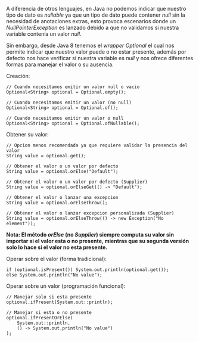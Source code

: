 A diferencia de otros lenguajes, en Java no podemos indicar que nuestro tipo de dato es *nullable* ya que un tipo de dato puede contener *null* sin la necesidad de anotaciones extras, esto provoca escenarios donde un *NullPointerException* es lanzado debido a que no validamos si nuestra variable contenía un valor *null*.

Sin embargo, desde Java 8 tenemos el *wrapper Optional* el cual nos permite indicar que nuestro valor puede o no estar presente, además por defecto nos hace verificar si nuestra variable es *null* y nos ofrece diferentes formas para manejar el valor o su ausencia.

Creación:

```
// Cuando necesitamos emitir un valor null o vacio
Optional<String> optional = Optional.empty();

// Cuando necesitamos emitir un valor (no null)
Optional<String> optional = Optional.of();

// Cuando necesitamos emitir un valor o null
Optional<String> optional = Optional.ofNullable();
```

Obtener su valor:

```
// Opcion menos recomendada ya que requiere validar la presencia del valor
String value = optional.get();

// Obtener el valor o un valor por defecto
String value = optional.orElse("Default");

// Obtener el valor o un valor por defecto (Supplier)
String value = optional.orElseGet(() -> "Default");

// Obtener el valor o lanzar una excepcion
String value = optional.orElseThrow();

// Obtener el valor o lanzar excepcion personalizada (Supplier)
String value = optional.orElseThrow(() -> new Exception("No element"));
```

**Nota: El método *orElse* (no *Supplier*) siempre computa su valor sin importar si el valor esta o no presente, mientras que su segunda versión solo lo hace si el valor no esta presente.**

Operar sobre el valor (forma tradicional):

```
if (optional.isPresent()) System.out.println(optional.get());
else System.out.println("No value");
```

Operar sobre un valor (programación funcional):

```
// Manejar solo si esta presente
optional.ifPresent(System.out::println);

// Manejar si esta o no presente
optional.ifPresentOrElse(
	System.out::println,
	() -> System.out.println("No value")
);
```